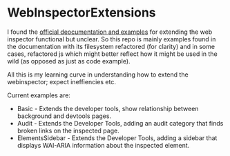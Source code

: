 # WebInspectorExtensions

I found the [official deocumentation and examples](http://code.google.com/chrome/extensions/experimental.html) for extending the web inspector functional but unclear. So this repo is mainly
examples found in the documentation with its filesystem refactored (for clarity) and in some cases, refactored js which might better reflect how it might be used in the wild (as opposed as just as code example).

All this is my learning curve in understanding how to extend the webinspector; expect ineffiencies etc.

Current examples are:

* Basic - Extends the developer tools, show relationship between background and devtools pages.
* Audit - Extends the Developer Tools, adding an audit category that finds broken links on the inspected page.
* ElementsSidebar - Extends the Developer Tools, adding a sidebar that displays WAI-ARIA information about the inspected element.

